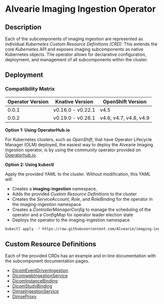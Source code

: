 # Alvearie Imaging Ingestion Operator

## Description

Each of the subcomponents of imaging ingestion are represented as individual *Kubernetes Custom Resource Definitions (CRD)*.  This extends the core *Kubernetes* API and exposes imaging subcomponents as native Kubernetes objects.  The operator allows for declarative configuration, deployment, and management of all subcomponents within the cluster.

## Deployment

### Compatibility Matrix

| Operator Version | Knative Version | OpenShift Version |
|------------------|---------|-----------|
| 0.0.1            | v0.16.0 - v0.22.1      | v4.5 |
| 0.0.2            | v0.19.0 - v0.26.1      | v4.6, v4.7, v4.8, v4.9 |

**Option 1: Using OperatorHub.io**

  For Kubernetes clusters, such as *OpenShift*, that have Operator Lifecycle Manager (OLM) deployed, the easiest way to deploy the Alvearie Imaging Ingestion operator, is by using the community operator provided on [Operatorhub.io](https://operatorhub.io).

**Option 2: Using kubectl**

  Apply the provided YAML to the cluster.  Without modification, this YAML will:
-  Creates a **imaging-ingestion** namespace,
-  Adds the provided *Custom Resource Definitions* to the cluster
-  Creates the *ServiceAccount*, *Role*, and *RoleBinding* for the operator in the imaging-ingestion namespace
-  Creates a *ControllerManagerConfig* to manage the scheduling of the operator and a *ConfigMap* for operator leader election state
-  Deploys the operator to the imaging-ingestion namespace

```bash
kubectl apply -f https://raw.githubusercontent.com/Alvearie/imaging-ingestion/main/imaging-ingestion-operator/deploy/manifests.yaml
```

## Custom Resource Definitions

  Each of the provided CRDs has an example and in-line documentation with the subcomponent documentation pages.

- [DicomEventDrivenIngestion](../docs/event-driven-ingestion/overview.md)
- [DicomwebIngestionService](../docs/dicomweb-ingestion-service/overview.md)
- [DicomInstanceBinding](../docs/dicom-instance-binding/overview.md)
- [DicomStudyBinding](../docs/dicom-study-binding/overview.md)
- [DimseIngestionService](../docs/dimse-ingestion-service/overview.md)
- [DimseProxy](../docs/dimse-proxy/overview.md)


